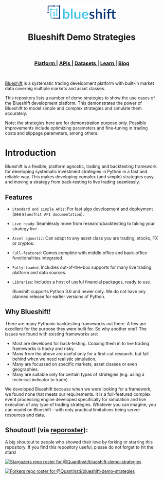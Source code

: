 <p align="center">
  <a href="https://quantra-blueshift.quantinsti.com/"><img align="center" src="resource/logo.png"></a>
</p>

<h1 align="center">Blueshift Demo Strategies</h1>
<br>

<div align="center">
  <h3>
    <a href="https://blueshift.quantinsti.com">
      Platform
    </a>
    <span> | </span>
    <a href="https://blueshift.quantinsti.com/api-docs/introduction.html">
      APIs
    </a>
    <span> | </span>
    <a href="https://blueshift.quantinsti.com/docs/dataset">
      Datasets
    </a>
    <span> | </span>
    <a href="https://quantra.quantinsti.com/courses">
      Learn
    </a>
    <span> | </span>
    <a href="https://www.quantinsti.com/blog/">
      Blog
    </a>
  </h3>
</div>

<br/>

[Blueshift](https://blueshift.quantinsti.com/) is a systematic trading development platform with built-in market data covernig multiple markets and asset classes.

This repository lists a number of demo strategies to show the use cases of the
Blueshift development platform. This demonstrates the power of Blueshift to model
simple and complex strategies and simulate them accurately.

Note: the strategies here are for demonstration purpose only. Possible 
improvements include optimizing parameters and fine-tuning in trading 
costs and slippage parameters, among others.

Introduction
============

Blueshift is a flexible, platform agnostic, trading and backtesting framework
for developing systematic investment strategies in Python in a fast and 
reliable way. This makes developing complex (and simple) strategies easy 
and moving a strategy from back-testing to live trading seamlessly.

Features
--------

* `Standard and simple APIs`: For fast algo development and deployment (see `Bluesfhit API documentation`).
* `Live ready`: Seamlessly move from research/backtesting to taking your strategy live
* `Asset agnostic`: Can adapt to any asset class you are trading, stocks, FX or cryptos.
* `Full-featured`: Comes complete with middle office and back-office functionalities integrated.
* `Fully-loaded`: Includies out-of-the-box supports for many live trading platform and data sources.
* `Libraries`: Includes a host of useful financial packages, ready to use.
    
    
    Blueshift supports Python 3.6 and newer only. We do not have any 
    planned release for earlier versions of Python.  
    
Why Blueshift!
--------------

There are many Pythonic backtesting frameworks out there. A few are 
excellent for the purpose they were built for. So why another one? The 
issues we found with existing frameworks are:

* Most are developed for back-testing. Coaxing them in to live trading frameworks is hacky and risky.
* Many from the above are useful only for a first-cut research, but fall behind when we need realistic simulation.
* Many are focussed on specific markets, asset classes or even geographies.
* Many are suitable only for certain types of strategies (e.g. using a technical indicator to trade).

We developed Blueshift because when we were looking for a framework, we 
found none that meets our requirements. It is a full-featured complex event 
processing engine developed specifically for simulation and live execution of 
any type of trading strategies. Whatever you can imagine, you can model on 
Blueshift - with only practical limitations being server resources and data.

Shoutout! (via <a href='https://reporoster.com/' target=_blank>reporoster</a>):
-------------------------------------------------------------------------------
A big shoutout to people who showed their love by forking or starring this 
repository. If you find this repository useful, please do not forget to hit 
the stars!

[![Stargazers repo roster for @QuantInsti/blueshift-demo-strategies](https://reporoster.com/stars/QuantInsti/blueshift-demo-strategies)](https://github.com/QuantInsti/blueshift-demo-strategies/stargazers)


[![Forkers repo roster for @QuantInsti/blueshift-demo-strategies](https://reporoster.com/forks/QuantInsti/blueshift-demo-strategies)](https://github.com/QuantInsti/blueshift-demo-strategies/network/members)
